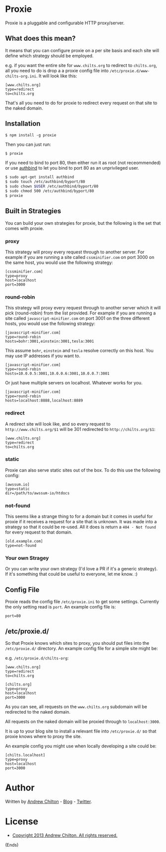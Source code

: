# Proxie #

Proxie is a pluggable and configurable HTTP proxy/server.

## What does this mean? ##

It means that you can configure proxie on a per site basis and each site will define which strategy
should be employed.

e.g. if you want the entire site for `www.chilts.org` to redirect to `chilts.org`, all you need to do is drop a
a proxie config file into `/etc/proxie.d/www-chilts-org.ini`. It will look like this:

```
[www.chilts.org]
type=redirect
to=chilts.org
```

That's all you need to do for proxie to redirect every request on that site to the naked domain.

## Installation ##

```
$ npm install -g proxie
```

Then you can just run:

```bash
$ proxie
```

If you need to bind to port 80, then either run it as root (not receommended) or use
[authbind](http://www.chiark.greenend.org.uk/ucgi/~ian/git/authbind.git/)
to let you bind to port 80 as an unprivileged user.

```bash
$ sudo apt-get install authbind
$ sudo touch /etc/authbind/byport/80
$ sudo chown $USER /etc/authbind/byport/80
$ sudo chmod 500 /etc/authbind/byport/80
$ proxie
```

## Built in Strategies ##

You can build your own strategies for proxie, but the following is the set that comes with proxie.

### proxy ###

This strategy will proxy every request through to another server. For example if you are running a site called
`cssminifier.com` on port 3000 on the same host, you would use the following strategy:

```
[cssminifier.com]
type=proxy
host=localhost
port=3000
```
### round-robin ###

This strategy will proxy every request through to another server which it will pick (round-robin) from the
list provided. For example if you are running a site called `javascript-minifier.com` on port 3001 on the
three different hosts, you would use the following strategy:

```
[javascript-minifier.com]
type=round-robin
hosts=bohr:3001,einstein:3001,tesla:3001
```

This assume `bohr`, `einstein` and `tesla` resolve correctly on this host. You may use IP addresses if you
want to.

```
[javascript-minifier.com]
type=round-robin
hosts=10.0.0.5:3001,10.0.0.6:3001,10.0.0.7:3001
```

Or just have multiple servers on localhost. Whatever works for you.

```
[javascript-minifier.com]
type=round-robin
hosts=localhost:8888,localhost:8889
```

### redirect ###

A redirect site will look like, and so every request to `http://www.chilts.org/$1` will be 301 redirected to
`http://chilts.org/$1`:

```
[www.chilts.org]
type=redirect
to=chilts.org
```

### static ###

Proxie can also serve static sites out of the box. To do this use the following config:

```
[awssum.io]
type=static
dir=/path/to/awssum-io/htdocs
```

### not-found ###

This seems like a strange thing to for a domain but it comes in useful for proxie if it receives a request for a
site that is unknown. It was made into a strategy so that it could be re-used. All it does is return a `404 - Not
found` for every request to that domain.

```
[old.example.com]
type=not-found
```

### Your own Stragey ###

Or you can write your own strategy (I'd love a PR if it's a generic strategy). If it's something that could be useful
to everyone, let me know. :)

## Config File ##

Proxie reads the config file `/etc/proxie.ini` to get some settings. Currently the only setting read is
`port`. An example config file is:

```
port=80
```

## /etc/proxie.d/ ##

So that Proxie knows which sites to proxy, you should put files into the `/etc/proxie.d/` directory. An
example config file for a simple site might be:

e.g. `/etc/proxie.d/chilts-org`:

```
[www.chilts.org]
type=redirect
to=chilts.org

[chilts.org]
type=proxy
host=localhost
port=3000
```

As you can see, all requests on the `www.chilts.org` subdomain will be redirected to the naked domain.

All requests on the naked domain will be proxied through to `localhost:3000`.

It is up to your blog site to install a relevant file into `/etc/proxie.d/` so that proxie knows where to
proxy the site.

An example config you might use when locally developing a site could be:

```
[chilts.localhost]
type=proxy
host=localhost
port=3000
```

# Author #

Written by [Andrew Chilton](http://chilts.org/) - [Blog](http://chilts.org/blog/) -
[Twitter](https://twitter.com/andychilton).

# License #

* [Copyright 2013 Andrew Chilton.  All rights reserved.](http://chilts.mit-license.org/2013/)

(Ends)
